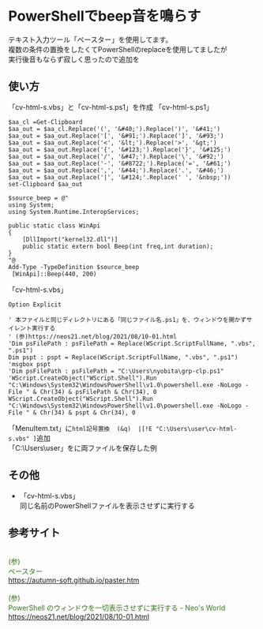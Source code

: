 # PowerShellでbeep音を鳴らす
テキスト入力ツール「ペースター」を使用してます。  
複数の条件の置換をしたくてPowerShellのreplaceを使用してましたが  
実行後音もならず寂しく思ったので追加を
## 使い方
「cv-html-s.vbs」と「cv-html-s.ps1」を作成
「cv-html-s.ps1」
```
$aa_cl =Get-Clipboard 
$aa_out = $aa_cl.Replace('(', '&#40;').Replace(')', '&#41;')
$aa_out = $aa_out.Replace('[', '&#91;').Replace(']', '&#93;')
$aa_out = $aa_out.Replace('<', '&lt;').Replace('>', '&gt;')
$aa_out = $aa_out.Replace('{', '&#123;').Replace('}', '&#125;')
$aa_out = $aa_out.Replace('/', '&#47;').Replace('\', '&#92;')
$aa_out = $aa_out.Replace('-', '&#8722;').Replace('=', '&#61;')
$aa_out = $aa_out.Replace(',', '&#44;').Replace('.', '&#46;')
$aa_out = $aa_out.Replace('|', '&#124;'.Replace(' ', '&nbsp;'))
set-Clipboard $aa_out

$source_beep = @"
using System;
using System.Runtime.InteropServices;

public static class WinApi
{
    [DllImport("kernel32.dll")]
    public static extern bool Beep(int freq,int duration);
}
"@
Add-Type -TypeDefinition $source_beep
 [WinApi]::Beep(440, 200)
```
「cv-html-s.vbs」
```
Option Explicit

' 本ファイルと同じディレクトリにある「同じファイル名.ps1」を、ウィンドウを開かずサイレント実行する
' (参)https://neos21.net/blog/2021/08/10-01.html
'Dim psFilePath : psFilePath = Replace(WScript.ScriptFullName, ".vbs", ".ps1")
Dim pspt : pspt = Replace(WScript.ScriptFullName, ".vbs", ".ps1")
'msgbox pspt
'Dim psFilePath : psFilePath = "C:\Users\nyobita\grp-clp.ps1"
'WScript.CreateObject("WScript.Shell").Run "C:\Windows\System32\WindowsPowerShell\v1.0\powershell.exe -NoLogo -File " & Chr(34) & psFilePath & Chr(34), 0
WScript.CreateObject("WScript.Shell").Run "C:\Windows\System32\WindowsPowerShell\v1.0\powershell.exe -NoLogo -File " & Chr(34) & pspt & Chr(34), 0
```
「MenuItem.txt」に`html記号置換  (&q) 	|[!E "C:\Users\user\cv-html-s.vbs" ]`追加  
「C:\Users\user」をに両ファイルを保存した例  
## その他
* 「cv-html-s.vbs」  
  同じ名前のPowerShellファイルを表示させずに実行する  
## 参考サイト
<span style="color: #38761d;"><br>(参)<br>ペースター<br>https://autumn-soft.github.io/paster.htm</span><br>
<span style="color: #38761d;"><br />(参)<br />PowerShell のウィンドウを一切表示させずに実行する - Neo's World<br />https://neos21.net/blog/2021/08/10-01.html</span><br />
</code></pre>  
  

